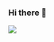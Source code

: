 ### Hi there 👋
<img src="https://github-readme-stats.vercel.app/api?username=sametkusbey&&show_icons=true&title_color=ffffff&icon_color=bb2acf&text_color=daf7dc&bg_color=151515">
<!--
**sametkusbey/sametkusbey** is a ✨ _special_ ✨ repository because its `README.md` (this file) appears on your GitHub profile.

Here are some ideas to get you started:

- 🔭 I’m currently working on ...
- 🌱 I’m currently learning ...
- 👯 I’m looking to collaborate on ...
- 🤔 I’m looking for help with ...
- 💬 Ask me about ...
- 📫 How to reach me: ...
- 😄 Pronouns: ...
- ⚡ Fun fact: ...
-->
